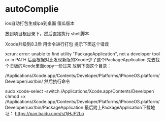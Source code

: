 # autoComplie
ios自动打包生成ipa到桌面 傻瓜版本

放到项目根目录下，然后直接执行 shell脚本

Xcode升级到8.3后 用命令进行打包 提示下面这个错误

xcrun: error: unable to find utility "PackageApplication", not a developer tool or in PATH 
后面根据对比发现新版的Xcode少了这个PackageApplication
先去找个旧版的Xcode里面copy一份过来
放到下面这个目录：

/Applications/Xcode.app/Contents/Developer/Platforms/iPhoneOS.platform/Developer/usr/bin/
然后执行命令

sudo xcode-select -switch /Applications/Xcode.app/Contents/Developer/
chmod +x /Applications/Xcode.app/Contents/Developer/Platforms/iPhoneOS.platform/Developer/usr/bin/PackageApplication
最后附上PackageApplication下载地址：
https://pan.baidu.com/s/1jHJF2Lo
